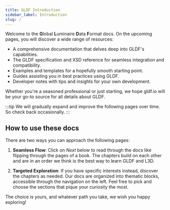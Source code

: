 ```yaml
---
title: GLDF Introduction
sidebar_label: Introduction
slug: /
---
```

<!-- markdownlint-disable MD033 (no html im markdown) -->

Welcome to the **G**lobal **L**uminaire **D**ata **F**ormat docs. On the upcoming pages, you will discover a wide range of resources:

- A comprehensive documentation that delves deep into GLDF's capabilities.
- The GLDF specification and XSD reference for seamless integration and compatibility.
- Examples and templates for a hopefully smooth starting point.
- Guides assisting you in best practices using GLDF.
- Developer notes with tips and insights for your own development.

Whether you're a seasoned professional or just starting, we hope gldf.io will be your go-to source for all details about GLDF.

:::tip
We will gradually expand and improve the following pages over time. So check back occasionally.
:::

## How to use these docs

There are two ways you can approach the following pages:

1. **Seamless Flow**: Click on *Next* below to read through the docs like flipping through the pages of a book. The chapters build on each other and are in an order we think is the best way to learn GLDF and L3D.

2. **Targeted Exploration**: If you have specific interests instead, discover the chapters as needed. Our docs are organized into thematic blocks, accessible through the navigation on the left. Feel free to pick and choose the sections that pique your curiosity the most.

The choice is yours, and whatever path you take, we wish you happy exploring!
